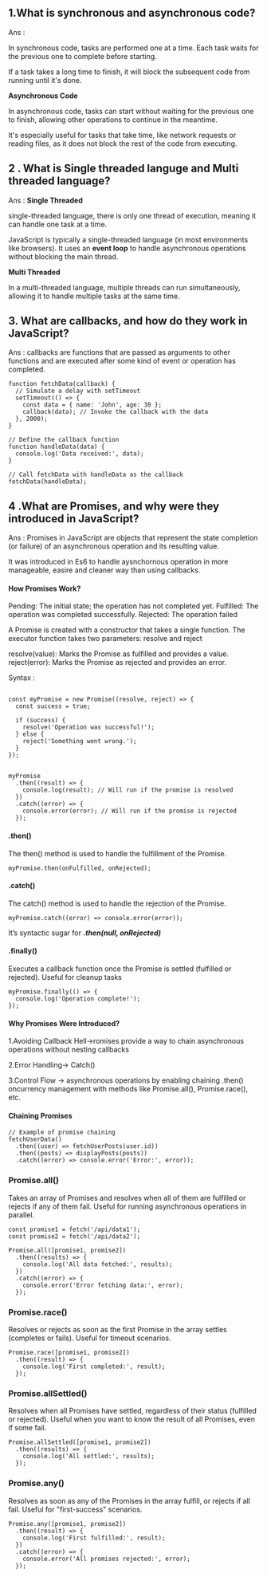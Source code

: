 ## 1.What is synchronous and asynchronous code?

Ans :

In synchronous code, tasks are performed one at a time. Each task waits for the previous one to complete before starting.

If a task takes a long time to finish, it will block the subsequent code from running until it's done.

**Asynchronous Code**

In asynchronous code, tasks can start without waiting for the previous one to finish, allowing other operations to continue in the meantime.

It's especially useful for tasks that take time, like network requests or reading files, as it does not block the rest of the code from executing.

## 2 . What is Single threaded languge and Multi threaded language?

Ans :
**Single Threaded**

single-threaded language, there is only one thread of execution, meaning it can handle one task at a time.

JavaScript is typically a single-threaded language (in most environments like browsers). It uses an **event loop** to handle asynchronous operations without blocking the main thread.

**Multi Threaded**

In a multi-threaded language, multiple threads can run simultaneously, allowing it to handle multiple tasks at the same time.

## 3. What are callbacks, and how do they work in JavaScript?

Ans : callbacks are functions that are passed as arguments to other functions and are executed after some kind of event or operation has completed.

```
function fetchData(callback) {
  // Simulate a delay with setTimeout
  setTimeout(() => {
    const data = { name: 'John', age: 30 };
    callback(data); // Invoke the callback with the data
  }, 2000);
}

// Define the callback function
function handleData(data) {
  console.log('Data received:', data);
}

// Call fetchData with handleData as the callback
fetchData(handleData);

```

## 4 .What are Promises, and why were they introduced in JavaScript?

Ans : Promises in JavaScript are objects that represent the state completion (or failure) of an asynchronous operation and its resulting value.

It was introduced in Es6 to handle aysnchornous operation in more manageable, easire and cleaner way than using callbacks.

#### How Promises Work?

Pending: The initial state; the operation has not completed yet.
Fulfilled: The operation was completed successfully.
Rejected: The operation failed

A Promise is created with a constructor that takes a single function.
The executor function takes two parameters: resolve and reject

resolve(value): Marks the Promise as fulfilled and provides a value.
reject(error): Marks the Promise as rejected and provides an error.

Syntax :

```

const myPromise = new Promise((resolve, reject) => {
  const success = true;

  if (success) {
    resolve('Operation was successful!');
  } else {
    reject('Something went wrong.');
  }
});


myPromise
  .then((result) => {
    console.log(result); // Will run if the promise is resolved
  })
  .catch((error) => {
    console.error(error); // Will run if the promise is rejected
  });

```

#### .then()

The then() method is used to handle the fulfillment of the Promise.

```
myPromise.then(onFulfilled, onRejected);
```

#### .catch()

The catch() method is used to handle the rejection of the Promise.

```
myPromise.catch((error) => console.error(error));
```

It’s syntactic sugar for **_.then(null, onRejected)_**

#### .finally()

Executes a callback function once the Promise is settled (fulfilled or rejected).
Useful for cleanup tasks

```
myPromise.finally(() => {
  console.log('Operation complete!');
});

```

#### Why Promises Were Introduced?

1.Avoiding Callback Hell->romises provide a way to chain asynchronous operations without nesting callbacks

2.Error Handling-> Catch()

3.Control Flow -> asynchronous operations by enabling chaining .then()
oncurrency management with methods like Promise.all(), Promise.race(), etc.


#### Chaining Promises
```
// Example of promise chaining
fetchUserData()
  .then((user) => fetchUserPosts(user.id))
  .then((posts) => displayPosts(posts))
  .catch((error) => console.error('Error:', error));
```


### Promise.all()

Takes an array of Promises and resolves when all of them are fulfilled or rejects if any of them fail.
Useful for running asynchronous operations in parallel.

```
const promise1 = fetch('/api/data1');
const promise2 = fetch('/api/data2');

Promise.all([promise1, promise2])
  .then((results) => {
    console.log('All data fetched:', results);
  })
  .catch((error) => {
    console.error('Error fetching data:', error);
  });

```

### Promise.race()

Resolves or rejects as soon as the first Promise in the array settles (completes or fails).
Useful for timeout scenarios.

```
Promise.race([promise1, promise2])
  .then((result) => {
    console.log('First completed:', result);
  });
```

### Promise.allSettled()

Resolves when all Promises have settled, regardless of their status (fulfilled or rejected).
Useful when you want to know the result of all Promises, even if some fail.

```
Promise.allSettled([promise1, promise2])
  .then((results) => {
    console.log('All settled:', results);
  });

```
### Promise.any()

Resolves as soon as any of the Promises in the array fulfill, or rejects if all fail.
Useful for "first-success" scenarios.

```
Promise.any([promise1, promise2])
  .then((result) => {
    console.log('First fulfilled:', result);
  })
  .catch((error) => {
    console.error('All promises rejected:', error);
  });

```
